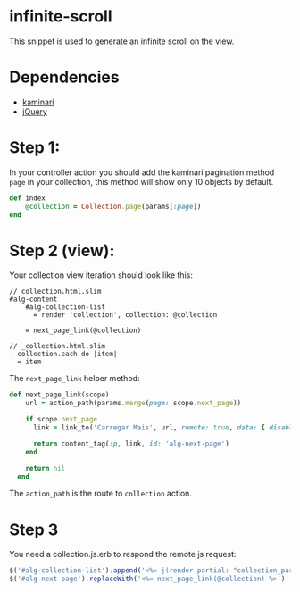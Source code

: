 infinite-scroll
==============

This snippet is used to generate an infinite scroll on the view.

# Dependencies

- [kaminari](https://github.com/amatsuda/kaminari)
- [jQuery](http://jquery.com/)

# Step 1:

In your controller action you should add the kaminari pagination method `page` in your collection, this method will show only 10 objects by default.

```ruby
def index
    @collection = Collection.page(params[:page])
end
```

# Step 2 (view):

Your collection view iteration should look like this:

```
// collection.html.slim
#alg-content
    #alg-collection-list
      = render 'collection', collection: @collection

    = next_page_link(@collection)
```

```
// _collection.html.slim
- collection.each do |item|
  = item
```


The `next_page_link` helper method:

```ruby
def next_page_link(scope)
    url = action_path(params.merge(page: scope.next_page))

    if scope.next_page
      link = link_to('Carregar Mais', url, remote: true, data: { disable_with: 'Loading...' } )

      return content_tag(:p, link, id: 'alg-next-page')
    end

    return nil
  end
```

The `action_path` is the route to `collection` action.


# Step 3

You need a collection.js.erb to respond the remote js request:

```javascript
$('#alg-collection-list').append('<%= j(render partial: "collection_partial", locals: { collection: @collection } )%>');
$('#alg-next-page').replaceWith('<%= next_page_link(@collection) %>')
```
